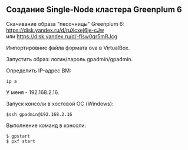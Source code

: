 ## Создание Single-Node кластера Greenplum 6 ##

Скачивание образа "песочницы" Greenplum 6:   
https://disk.yandex.ru/d/ruXcxej6je-cJw   
или https://disk.yandex.ru/d/-flsw0qr5mRJcg   

Импортировние файла формата ova в VirtualBox.   

Запустить образ: логин/пароль gpadmin/gpadmin.   
   
Определить IP-адрес ВМ:  
```
ip a   
```
У меня - 192.168.2.16.
   
Запуск консоли в хостовой ОС (Windows):   
```
$ssh gpadmin@192.168.2.16
```
Выполнение команд в консоли:   
```
$ gpstart   
$ pxf start
```
   
